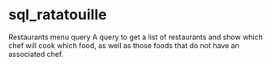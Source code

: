 # sql_ratatouille
Restaurants menu query 
A query to get a list of restaurants and show which chef will cook which food, as well as those foods that do not have an associated chef.
